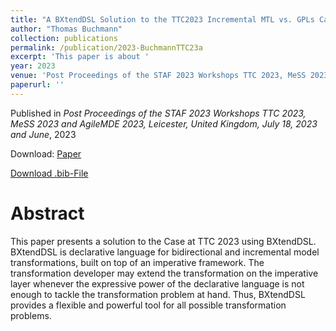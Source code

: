 ```yaml
---
title: "A BXtendDSL Solution to the TTC2023 Incremental MTL vs. GPLs Case"
author: "Thomas Buchmann"
collection: publications
permalink: /publication/2023-BuchmannTTC23a
excerpt: 'This paper is about '
year: 2023
venue: 'Post Proceedings of the STAF 2023 Workshops TTC 2023, MeSS 2023 and AgileMDE 2023, Leicester, United Kingdom, July 18, 2023 and June'
paperurl: ''
---
```


Published in *Post Proceedings of the STAF 2023 Workshops TTC 2023, MeSS 2023 and AgileMDE 2023, Leicester, United Kingdom, July 18, 2023 and June*, 2023

Download: [Paper](https://ceur-ws.org/Vol-3620/ttc23_paper12.pdf)

[Download .bib-File](https://tbuchmann.github.io/files/BuchmannTTC23a.bib)

Abstract
=====

This paper presents a solution to the  Case at TTC 2023 using BXtendDSL. BXtendDSL is declarative language for bidirectional and incremental model transformations, built on top of an imperative framework. The transformation developer may extend the transformation on the imperative layer whenever the expressive power of the declarative language is not enough to tackle the transformation problem at hand. Thus, BXtendDSL provides a flexible and powerful tool for all possible transformation problems.